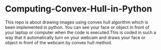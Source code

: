 # Computing-Convex-Hull-in-Python
This repo is about drawing images using convex hull algorithm which is been implemented in python. You can see your face or object in front of  your laptop or computer when the code is executed.This is coded in such a way that it automatically turn on your webcam and draws your face or object in front of the webcam by convex hull method. 
